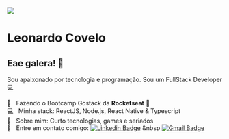 <img width="auto" src="https://github.githubassets.com/images/mona-whisper.gif">


# Leonardo Covelo

## Eae galera! 👋
Sou apaixonado por tecnologia e programação.
Sou um FullStack Developer :computer:

 :rocket:  &nbsp; Fazendo o Bootcamp Gostack da **Rocketseat** :purple_heart:
 <br/> :computer: &nbsp; Minha stack: ReactJS, Node.js, React Native & Typescript
 <br/> 💬  &nbsp; Sobre mim: Curto tecnologias, games e seriados
 <br/> :email: &nbsp; Entre em contato comigo: [![Linkedin Badge](https://img.shields.io/badge/-LeonardoCovelo-blue?style=flat-square&logo=Linkedin&logoColor=white&link=https://www.linkedin.com/in/leonardo-covelo-da-paz-610a8212a/)](https://www.linkedin.com/in/leonardo-covelo-da-paz-610a8212a/) 
&nbsp 
[![Gmail Badge](https://img.shields.io/badge/-leonardocovelodapaz@gmail.com-c14438?style=flat-square&logo=Gmail&logoColor=white&link=mailto:leonardocovelodapaz@gmail.com)](mailto:leonardocovelodapaz@gmail.com)
